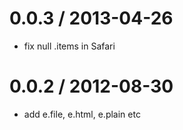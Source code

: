 
0.0.3 / 2013-04-26 
==================

  * fix null .items in Safari

0.0.2 / 2012-08-30 
==================

  * add e.file, e.html, e.plain etc
